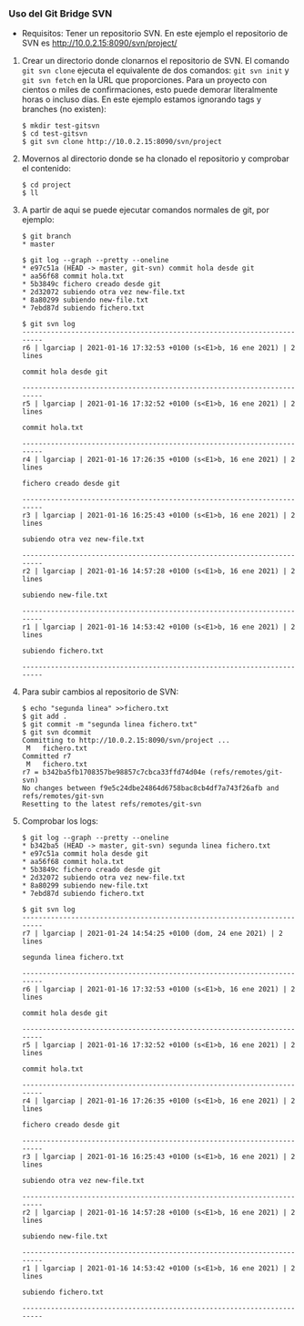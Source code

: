 ### Uso del Git Bridge SVN

* Requisitos: Tener un repositorio SVN. En este ejemplo el repositorio de SVN es http://10.0.2.15:8090/svn/project/

1. Crear un directorio donde clonarnos el repositorio de SVN. El comando `git svn clone` ejecuta el equivalente de dos comandos: `git svn init` y `git svn fetch` en la URL que proporciones. Para un proyecto con cientos o miles de confirmaciones, esto puede demorar literalmente horas o incluso días. En este ejemplo estamos ignorando tags y branches (no existen):

       $ mkdir test-gitsvn
       $ cd test-gitsvn
       $ git svn clone http://10.0.2.15:8090/svn/project

2. Movernos al directorio donde se ha clonado el repositorio y comprobar el contenido:

       $ cd project
       $ ll

3. A partir de aqui se puede ejecutar comandos normales de git, por ejemplo:

       $ git branch
       * master

       $ git log --graph --pretty --oneline
       * e97c51a (HEAD -> master, git-svn) commit hola desde git
       * aa56f68 commit hola.txt
       * 5b3849c fichero creado desde git
       * 2d32072 subiendo otra vez new-file.txt
       * 8a80299 subiendo new-file.txt
       * 7ebd87d subiendo fichero.txt

       $ git svn log
       ------------------------------------------------------------------------
       r6 | lgarciap | 2021-01-16 17:32:53 +0100 (s<E1>b, 16 ene 2021) | 2 lines

       commit hola desde git

       ------------------------------------------------------------------------
       r5 | lgarciap | 2021-01-16 17:32:52 +0100 (s<E1>b, 16 ene 2021) | 2 lines

       commit hola.txt

       ------------------------------------------------------------------------
       r4 | lgarciap | 2021-01-16 17:26:35 +0100 (s<E1>b, 16 ene 2021) | 2 lines

       fichero creado desde git

       ------------------------------------------------------------------------
       r3 | lgarciap | 2021-01-16 16:25:43 +0100 (s<E1>b, 16 ene 2021) | 2 lines

       subiendo otra vez new-file.txt

       ------------------------------------------------------------------------
       r2 | lgarciap | 2021-01-16 14:57:28 +0100 (s<E1>b, 16 ene 2021) | 2 lines

       subiendo new-file.txt

       ------------------------------------------------------------------------
       r1 | lgarciap | 2021-01-16 14:53:42 +0100 (s<E1>b, 16 ene 2021) | 2 lines

       subiendo fichero.txt

       ------------------------------------------------------------------------


4. Para subir cambios al repositorio de SVN:

       $ echo "segunda linea" >>fichero.txt
       $ git add .
       $ git commit -m "segunda linea fichero.txt"
       $ git svn dcommit
       Committing to http://10.0.2.15:8090/svn/project ...
       	M	fichero.txt
       Committed r7
       	M	fichero.txt
       r7 = b342ba5fb1708357be98857c7cbca33ffd74d04e (refs/remotes/git-svn)
       No changes between f9e5c24dbe24864d6758bac8cb4df7a743f26afb and refs/remotes/git-svn
       Resetting to the latest refs/remotes/git-svn

5. Comprobar los logs:

       $ git log --graph --pretty --oneline
       * b342ba5 (HEAD -> master, git-svn) segunda linea fichero.txt
       * e97c51a commit hola desde git
       * aa56f68 commit hola.txt
       * 5b3849c fichero creado desde git
       * 2d32072 subiendo otra vez new-file.txt
       * 8a80299 subiendo new-file.txt
       * 7ebd87d subiendo fichero.txt

       $ git svn log
       ------------------------------------------------------------------------
       r7 | lgarciap | 2021-01-24 14:54:25 +0100 (dom, 24 ene 2021) | 2 lines

       segunda linea fichero.txt

       ------------------------------------------------------------------------
       r6 | lgarciap | 2021-01-16 17:32:53 +0100 (s<E1>b, 16 ene 2021) | 2 lines

       commit hola desde git

       ------------------------------------------------------------------------
       r5 | lgarciap | 2021-01-16 17:32:52 +0100 (s<E1>b, 16 ene 2021) | 2 lines

       commit hola.txt

       ------------------------------------------------------------------------
       r4 | lgarciap | 2021-01-16 17:26:35 +0100 (s<E1>b, 16 ene 2021) | 2 lines

       fichero creado desde git

       ------------------------------------------------------------------------
       r3 | lgarciap | 2021-01-16 16:25:43 +0100 (s<E1>b, 16 ene 2021) | 2 lines

       subiendo otra vez new-file.txt

       ------------------------------------------------------------------------
       r2 | lgarciap | 2021-01-16 14:57:28 +0100 (s<E1>b, 16 ene 2021) | 2 lines

       subiendo new-file.txt

       ------------------------------------------------------------------------
       r1 | lgarciap | 2021-01-16 14:53:42 +0100 (s<E1>b, 16 ene 2021) | 2 lines

       subiendo fichero.txt

       ------------------------------------------------------------------------
